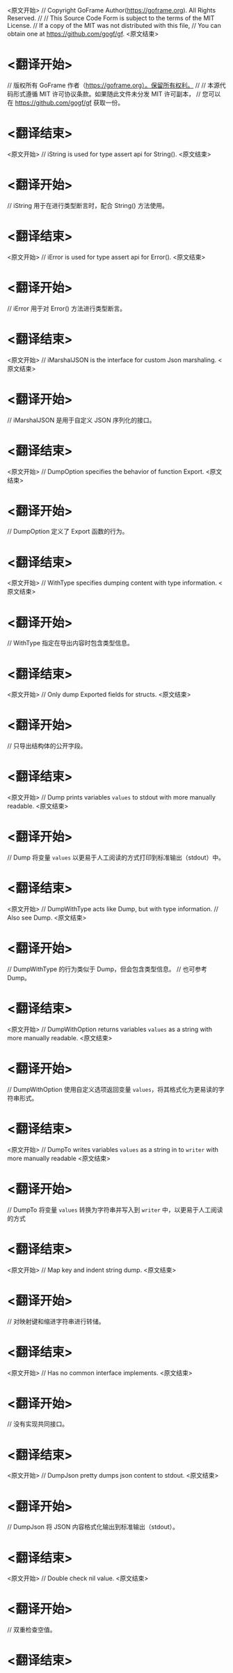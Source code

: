 
<原文开始>
// Copyright GoFrame Author(https://goframe.org). All Rights Reserved.
//
// This Source Code Form is subject to the terms of the MIT License.
// If a copy of the MIT was not distributed with this file,
// You can obtain one at https://github.com/gogf/gf.
<原文结束>

# <翻译开始>
// 版权所有 GoFrame 作者（https://goframe.org）。保留所有权利。
//
// 本源代码形式遵循 MIT 许可协议条款。如果随此文件未分发 MIT 许可副本，
// 您可以在 https://github.com/gogf/gf 获取一份。
# <翻译结束>


<原文开始>
// iString is used for type assert api for String().
<原文结束>

# <翻译开始>
// iString 用于在进行类型断言时，配合 String() 方法使用。
# <翻译结束>


<原文开始>
// iError is used for type assert api for Error().
<原文结束>

# <翻译开始>
// iError 用于对 Error() 方法进行类型断言。
# <翻译结束>


<原文开始>
// iMarshalJSON is the interface for custom Json marshaling.
<原文结束>

# <翻译开始>
// iMarshalJSON 是用于自定义 JSON 序列化的接口。
# <翻译结束>


<原文开始>
// DumpOption specifies the behavior of function Export.
<原文结束>

# <翻译开始>
// DumpOption 定义了 Export 函数的行为。
# <翻译结束>


<原文开始>
// WithType specifies dumping content with type information.
<原文结束>

# <翻译开始>
// WithType 指定在导出内容时包含类型信息。
# <翻译结束>


<原文开始>
// Only dump Exported fields for structs.
<原文结束>

# <翻译开始>
// 只导出结构体的公开字段。
# <翻译结束>


<原文开始>
// Dump prints variables `values` to stdout with more manually readable.
<原文结束>

# <翻译开始>
// Dump 将变量 `values` 以更易于人工阅读的方式打印到标准输出（stdout）中。
# <翻译结束>


<原文开始>
// DumpWithType acts like Dump, but with type information.
// Also see Dump.
<原文结束>

# <翻译开始>
// DumpWithType 的行为类似于 Dump，但会包含类型信息。
// 也可参考 Dump。
# <翻译结束>


<原文开始>
// DumpWithOption returns variables `values` as a string with more manually readable.
<原文结束>

# <翻译开始>
// DumpWithOption 使用自定义选项返回变量 `values`，将其格式化为更易读的字符串形式。
# <翻译结束>


<原文开始>
// DumpTo writes variables `values` as a string in to `writer` with more manually readable
<原文结束>

# <翻译开始>
// DumpTo 将变量 `values` 转换为字符串并写入到 `writer` 中，以更易于人工阅读的方式
# <翻译结束>







<原文开始>
// Map key and indent string dump.
<原文结束>

# <翻译开始>
// 对映射键和缩进字符串进行转储。
# <翻译结束>


<原文开始>
// Has no common interface implements.
<原文结束>

# <翻译开始>
// 没有实现共同接口。
# <翻译结束>


<原文开始>
// DumpJson pretty dumps json content to stdout.
<原文结束>

# <翻译开始>
// DumpJson 将 JSON 内容格式化输出到标准输出（stdout）。
# <翻译结束>


<原文开始>
// Double check nil value.
<原文结束>

# <翻译开始>
// 双重检查空值。
# <翻译结束>

